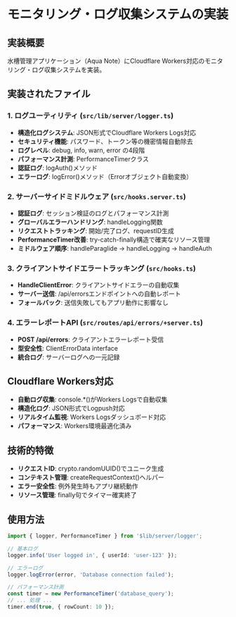 # モニタリング・ログ収集システムの実装

## 実装概要

水槽管理アプリケーション（Aqua Note）にCloudflare Workers対応のモニタリング・ログ収集システムを実装。

## 実装されたファイル

### 1. ログユーティリティ (`src/lib/server/logger.ts`)

- **構造化ログシステム**: JSON形式でCloudflare Workers Logs対応
- **セキュリティ機能**: パスワード、トークン等の機密情報自動除去
- **ログレベル**: debug, info, warn, error の4段階
- **パフォーマンス計測**: PerformanceTimerクラス
- **認証ログ**: logAuth()メソッド
- **エラーログ**: logError()メソッド（Errorオブジェクト自動変換）

### 2. サーバーサイドミドルウェア (`src/hooks.server.ts`)

- **認証ログ**: セッション検証のログとパフォーマンス計測
- **グローバルエラーハンドリング**: handleLogging関数
- **リクエストトラッキング**: 開始/完了ログ、requestID生成
- **PerformanceTimer改善**: try-catch-finally構造で確実なリソース管理
- **ミドルウェア順序**: handleParaglide → handleLogging → handleAuth

### 3. クライアントサイドエラートラッキング (`src/hooks.ts`)

- **HandleClientError**: クライアントサイドエラーの自動収集
- **サーバー送信**: /api/errorsエンドポイントへの自動レポート
- **フォールバック**: 送信失敗してもアプリ動作に影響なし

### 4. エラーレポートAPI (`src/routes/api/errors/+server.ts`)

- **POST /api/errors**: クライアントエラーレポート受信
- **型安全性**: ClientErrorData interface
- **統合ログ**: サーバーログへの一元記録

## Cloudflare Workers対応

- **自動ログ収集**: console.*()がWorkers Logsで自動収集
- **構造化ログ**: JSON形式でLogpush対応
- **リアルタイム監視**: Workers Logsダッシュボード対応
- **パフォーマンス**: Workers環境最適化済み

## 技術的特徴

- **リクエストID**: crypto.randomUUID()でユニーク生成
- **コンテキスト管理**: createRequestContext()ヘルパー
- **エラー安全性**: 例外発生時もアプリ継続動作
- **リソース管理**: finally句でタイマー確実終了

## 使用方法

```typescript
import { logger, PerformanceTimer } from '$lib/server/logger';

// 基本ログ
logger.info('User logged in', { userId: 'user-123' });

// エラーログ
logger.logError(error, 'Database connection failed');

// パフォーマンス計測
const timer = new PerformanceTimer('database_query');
// ... 処理 ...
timer.end(true, { rowCount: 10 });
```
